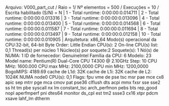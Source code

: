 Arquivo: V000_part_cut / Raio = 1/ Nº elementos = 500 / Execuções = 10 / Escrita habilitado (S/N) = N |
 1 - Total runtime: 0:00:00:0.014711 |
 2 - Total runtime: 0:00:00:0.013316 |
 3 - Total runtime: 0:00:00:0.013096 |
 4 - Total runtime: 0:00:00:0.013400 |
 5 - Total runtime: 0:00:00:0.014568 |
 6 - Total runtime: 0:00:00:0.011587 |
 7 - Total runtime: 0:00:00:0.011694 |
 8 - Total runtime: 0:00:00:0.013497 |
 9 - Total runtime: 0:00:00:0.012158 |
 10 - Total runtime: 0:00:00:0.010905 |
Arquitetura:           x86_64
Modo(s) operacional da CPU:32-bit, 64-bit
Byte Order:            Little Endian
CPU(s):                2
On-line CPU(s) list:   0,1
Thread(s) per núcleo  1
Núcleo(s) por soquete:2
Soquete(s):            1
Nó(s) de NUMA:        1
ID de fornecedor:      GenuineIntel
Família da CPU:       6
Modelo:                23
Model name:            Pentium(R) Dual-Core CPU       T4300  @ 2.10GHz
Step:                  10
CPU MHz:               1600.000
CPU max MHz:           2100,0000
CPU min MHz:           1200,0000
BogoMIPS:              4189.69
cache de L1d:          32K
cache de L1i:          32K
cache de L2:           1024K
NUMA node0 CPU(s):     0,1
Flags:                 fpu vme de pse tsc msr pae mce cx8 apic sep mtrr pge mca cmov pat pse36 clflush dts acpi mmx fxsr sse sse2 ss ht tm pbe syscall nx lm constant_tsc arch_perfmon pebs bts rep_good nopl aperfmperf pni dtes64 monitor ds_cpl est tm2 ssse3 cx16 xtpr pdcm xsave lahf_lm dtherm
